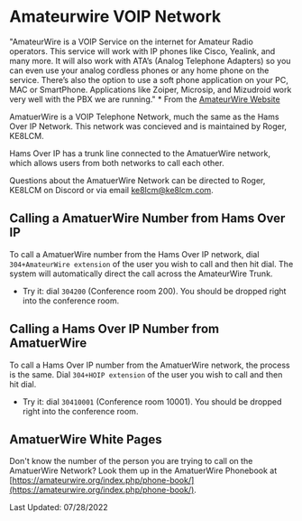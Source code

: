 # Amateurwire VOIP Network

"AmateurWire is a VOIP Service on the internet for Amateur Radio operators. This service will work with IP phones like Cisco, Yealink, and many more. It will also work with ATA’s (Analog Telephone Adapters) so you can even use your analog cordless phones or any home phone on the service. There’s also the option to use a soft phone application on your PC, MAC or SmartPhone. Applications like Zoiper, Microsip, and Mizudroid work very well with the PBX we are running."
    * From the [AmateurWire Website](https://amateurwire.org/)

AmatuerWire is a VOIP Telephone Network, much the same as the Hams Over IP Network. This network was concieved and is maintained by Roger, KE8LCM. 

Hams Over IP has a trunk line connected to the AmatuerWire network, which allows users from both networks to call each other.

Questions about the AmatuerWire Network can be directed to Roger, KE8LCM on Discord or via email ke8lcm@ke8lcm.com.

## Calling a AmatuerWire Number from Hams Over IP

To call a AmatuerWire number from the Hams Over IP network, dial ```304+AmateurWire extension``` of the user you wish to call and then hit dial. The system will automatically direct the call across the AmateurWire Trunk.

* Try it: dial ```304200``` (Conference room 200). You should be dropped right into the conference room.

## Calling a Hams Over IP Number from AmatuerWire

To call a Hams Over IP number from the AmatuerWire network, the process is the same. Dial ```304+HOIP extension``` of the user you wish to call and then hit dial.

* Try it: dial ```30410001``` (Conference room 10001). You should be dropped right into the conference room.

## AmatuerWire White Pages

Don't know the number of the person you are trying to call on the AmatuerWire Network? Look them up in the AmatuerWire Phonebook at [https://amateurwire.org/index.php/phone-book/](https://amateurwire.org/index.php/phone-book/).

Last Updated: 07/28/2022